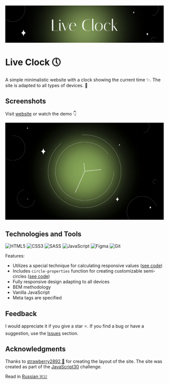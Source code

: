 ![Live Clock](assets/readme/art.png)

# Live Clock :clock5:

A simple minimalistic website with a clock showing the current time :sparkles:. The site is adapted to all types of devices. :iphone:

## Screenshots

Visit [website](https://id-andyyy.github.io/Live-Clock/) or watch the demo :point_down:

[![Demo gif](assets/readme/demo.gif)](https://id-andyyy.github.io/Live-Clock/)

## Technologies and Tools

![HTML5](https://img.shields.io/badge/html5-%23E34F26.svg?style=for-the-badge&logo=html5&logoColor=white)
![CSS3](https://img.shields.io/badge/css3-%231572B6.svg?style=for-the-badge&logo=css3&logoColor=white)
![SASS](https://img.shields.io/badge/SASS-hotpink.svg?style=for-the-badge&logo=SASS&logoColor=white)
![JavaScript](https://img.shields.io/badge/javascript-%23323330.svg?style=for-the-badge&logo=javascript&logoColor=white&color=yellow)
![Figma](https://img.shields.io/badge/figma-%23F24E1E.svg?style=for-the-badge&logo=figma&logoColor=white&color=ad63f7)
![Git](https://img.shields.io/badge/git-%23F05033.svg?style=for-the-badge&logo=git&logoColor=white&color=f14e32)

Features:
- Utilizes a special technique for calculating responsive values ([see code](https://gist.github.com/id-andyyy/92bffcaa37c60c395324fe26b1a518d6))
- Includes `circle-properties` function for creating customizable semi-circles ([see code](scss/style.scss))
- Fully responsive design adapting to all devices
- BEM methodology
- Vanilla JavaScript
- Meta tags are specified

## Feedback

I would appreciate it if you give a star :star:. If you find a bug or have a suggestion, use the [Issues](https://github.com/id-andyyy/Live-Clock/issues) section.

## Acknowledgments

Thanks to [strawberry2892 :strawberry:](https://github.com/strawberry2892) for creating the layout of the site. The site was created as part of the [JavaScript30](https://javascript30.com/) challenge.

Read in [Russian :ru:](README-ru.md)
